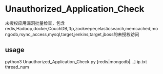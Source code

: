 # Unauthorized_Application_Check
未授权应用漏洞批量检查，包含redis,Hadoop,docker,CouchDB,ftp,zookeeper,elasticsearch,memcached,mongodb,rsync_access,mysql,target,jenkins,target,jboss的未授权访问
## usage
python3 Unauthorized_Application_Check.py [redis|mongodb|...] ip.txt thread_num

